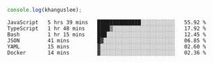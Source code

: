 ```js
console.log(khanguslee);
```

<!--START_SECTION:waka-->

```text
JavaScript   5 hrs 39 mins   ██████████████░░░░░░░░░░░   55.92 %
TypeScript   1 hr 48 mins    ████▒░░░░░░░░░░░░░░░░░░░░   17.92 %
Bash         1 hr 15 mins    ███░░░░░░░░░░░░░░░░░░░░░░   12.45 %
JSON         41 mins         █▓░░░░░░░░░░░░░░░░░░░░░░░   06.85 %
YAML         15 mins         ▓░░░░░░░░░░░░░░░░░░░░░░░░   02.60 %
Docker       14 mins         ▓░░░░░░░░░░░░░░░░░░░░░░░░   02.36 %
```

<!--END_SECTION:waka-->

<!--
**khanguslee/khanguslee** is a ✨ _special_ ✨ repository because its `README.md` (this file) appears on your GitHub profile.

Here are some ideas to get you started:

- 🔭 I’m currently working on ...
- 🌱 I’m currently learning ...
- 👯 I’m looking to collaborate on ...
- 🤔 I’m looking for help with ...
- 💬 Ask me about ...
- 📫 How to reach me: ...
- 😄 Pronouns: ...
- ⚡ Fun fact: ...
-->
